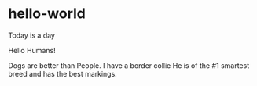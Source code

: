 # hello-world
Today is a day

Hello Humans! 

Dogs are better than People. I have a border collie 
He is of the #1 smartest breed and has the best markings.
